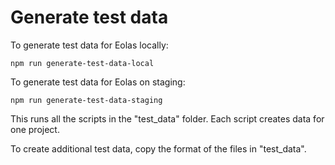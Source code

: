# Generate test data
To generate test data for Eolas locally:
```
npm run generate-test-data-local
```

To generate test data for Eolas on staging:
```
npm run generate-test-data-staging
```


This runs all the scripts in the "test_data" folder. Each script creates data for one project.

To create additional test data, copy the format of the files in "test_data".
